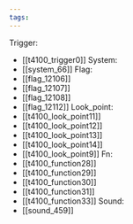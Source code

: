 ```yaml
---
tags:
---
```

Trigger:
- [[t4100_trigger0]]
System:
- [[system_66]]
Flag:
- [[flag_12106]]
- [[flag_12107]]
- [[flag_12108]]
- [[flag_12112]]
Look_point:
- [[t4100_look_point11]]
- [[t4100_look_point12]]
- [[t4100_look_point13]]
- [[t4100_look_point14]]
- [[t4100_look_point9]]
Fn:
- [[t4100_function28]]
- [[t4100_function29]]
- [[t4100_function30]]
- [[t4100_function31]]
- [[t4100_function33]]
Sound:
- [[sound_459]]
